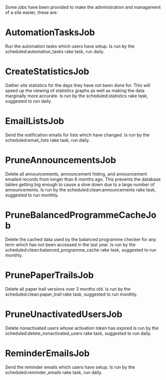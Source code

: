 Some jobs have been provided to make the administration and management of a site easier, these are:

# AutomationTasksJob
Run the automation tasks which users have setup.
Is run by the scheduled:automation\_tasks rake task, run daily.

# CreateStatisticsJob
Gather site statistics for the days they have not been done for. This will speed up the viewing of statistics graphs as well as making the data marginally more accurate.
Is run by the scheduled:statistics rake task, suggested to run daily.

# EmailListsJob
Send the notification emails for lists which have changed.
Is run by the scheduled:email\_lists rake task, run daily.

# PruneAnnouncementsJob
Delete all announcements, announcement hiding, and announcement emailed records from longer than 6 months ago. This prevents the database tables getting big enough to cause a slow down due to a large number of announcements.
Is run by the scheduled:clean:announcements rake task, suggested to run monthly.

# PruneBalancedProgrammeCacheJob
Delete the cached data used by the balanced programme checker for any term which has not been accessed in the last year.
Is run by the scheduled:clean:balanced\_programme\_cache rake task, suggested to run monthly.

# PrunePaperTrailsJob
Delete all paper trail versions over 3 months old.
Is run by the scheduled:clean:paper_trail rake task, suggested to run monthly.

# PruneUnactivatedUsersJob
Delete nonactivated users whose activation token has expired
Is run by the scheduled:delete\_nonactivated\_users rake task, suggested to run daily.

# ReminderEmailsJob
Send the reminder emails which users have setup.
Is run by the scheduled:reminder\_emails rake task, run daily.
